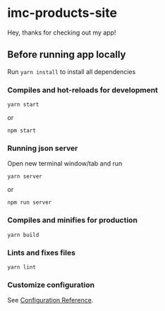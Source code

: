 # imc-products-site

Hey, thanks for checking out my app!

## Before running app locally

Run `yarn install` to install all dependencies

### Compiles and hot-reloads for development

`yarn start`

or

`npm start`

### Running json server

Open new terminal window/tab and run

`yarn server`

or

`npm run server`

### Compiles and minifies for production

```
yarn build
```

### Lints and fixes files

```
yarn lint
```

### Customize configuration

See [Configuration Reference](https://cli.vuejs.org/config/).
